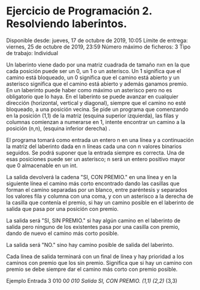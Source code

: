 # Ejercicio de Programación 2. Resolviendo laberintos.

Disponible desde: jueves, 17 de octubre de 2019, 10:05
Límite de entrega: viernes, 25 de octubre de 2019, 23:59
Número máximo de ficheros: 3
Tipo de trabajo: Individual

Un laberinto viene dado por una matriz cuadrada de tamaño nxn en la que cada posición puede ser un 0, un 1 o un asterisco. Un 1 significa que el camino está bloqueado, un 0 significa que el camino está abierto y un asterisco significa que el camino está abierto y además ganamos premio. En un laberinto puede haber como máximo un asterisco pero no es obligatorio que lo haya. En el laberinto se puede avanzar en cualquier dirección (horizontal, vertical y diagonal), siempre que el camino no esté bloqueado, a una posición vecina. Se pide un programa que comenzando en la posición (1,1) de la matriz (esquina superior izquierda), las filas y columnas comienzan a numerarse en 1, intente encontrar un camino a la posición (n,n), (esquina inferior derecha) .

El programa tomará como entrada un entero n en una línea y a continuación la matriz del laberinto dada en n líneas cada una con n valores binarios seguidos. Se podrá suponer que la entrada siempre es correcta. Una de esas posiciones puede ser un asterisco; n será un entero positivo mayor que 0 almacenable en un int.

La salida devolverá la cadena "SI, CON PREMIO." en una línea y en la siguiente línea el camino más corto encontrado dando las casillas que forman el camino separadas por un blanco, entre paréntesis y separados los valores fila y columna con una coma, y con un asterisco a la derecha de la casilla que contenía el premio, si hay un camino posible en el laberinto de salida que pasa por una posición con premio. 

La salida será "SI, SIN PREMIO." si hay algún camino en el laberinto de salida pero ninguno de los existentes pasa por una casilla con premio, dando de nuevo el camino más corto posible. 

La salida será  "NO." sino hay camino posible de salida del laberinto. 

Cada línea de salida terminará con un final de línea y hay prioridad a los caminos con premio que los sin premio. Significa que si hay un camino con premio se debe siempre dar el camino más corto con premio posible.

 Ejemplo
 Entrada
 3
 010
 0*0
 010
 Salida
SI, CON PREMIO.
(1,1) (2,2)* (3,3)

